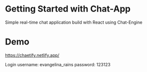 # Getting Started with Chat-App

Simple real-time chat application build with React using Chat-Engine

# Demo
https://chaetify.netlify.app/

Login
username: evangelina_rains
password: 123123
